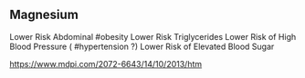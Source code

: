 ## Magnesium
Lower Risk Abdominal #obesity 
Lower Risk Triglycerides
Lower Risk of High Blood Pressure ( #hypertension ?)
Lower Risk of Elevated Blood Sugar

https://www.mdpi.com/2072-6643/14/10/2013/htm